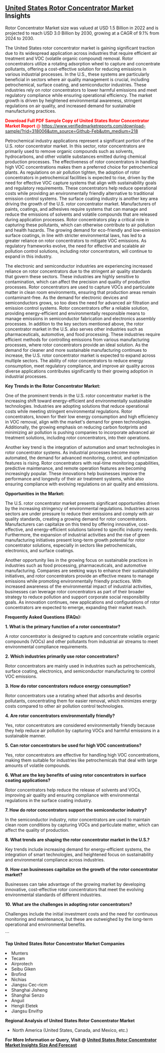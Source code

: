 <h2><a href="https://www.verifiedmarketreports.com/download-sample/?rid=318006&amp;utm_source=Github-Feb&amp;utm_medium=218" target="_blank">United States Rotor Concentrator Market</a> Insights</h2><p>Rotor Concentrator Market size was valued at USD 1.5 Billion in 2022 and is projected to reach USD 3.0 Billion by 2030, growing at a CAGR of 9.1% from 2024 to 2030.</p><p> <p>The United States rotor concentrator market is gaining significant traction due to its widespread application across industries that require efficient air treatment and VOC (volatile organic compound) removal. Rotor concentrators utilize a rotating adsorption wheel to capture and concentrate pollutants, offering a cost-effective solution for reducing emissions in various industrial processes. In the U.S., these systems are particularly beneficial in sectors where air quality management is crucial, including petrochemical, surface coating, and semiconductor industries. These industries rely on rotor concentrators to lower harmful emissions and meet regulatory compliance while ensuring operational efficiency. The market growth is driven by heightened environmental awareness, stringent regulations on air quality, and increased demand for sustainable manufacturing practices. <p><span class=""><span style="color: #ff0000;"><strong>Download Full PDF Sample Copy of United States Rotor Concentrator Market Report</strong> @ </span><a href="https://www.verifiedmarketreports.com/download-sample/?rid=318006&amp;utm_source=Github-Feb&amp;utm_medium=218" target="_blank">https://www.verifiedmarketreports.com/download-sample/?rid=318006&amp;utm_source=Github-Feb&amp;utm_medium=218</a></span></p></p> <p>Petrochemical industry applications represent a significant portion of the U.S. rotor concentrator market. In this sector, rotor concentrators are primarily used to remove organic compounds such as solvents, hydrocarbons, and other volatile substances emitted during chemical production processes. The effectiveness of rotor concentrators in handling high VOC concentrations makes them a preferred choice for petrochemical plants. As regulations on air pollution tighten, the adoption of rotor concentrators in petrochemical facilities is expected to rise, driven by the need for effective VOC capture systems that align with sustainability goals and regulatory requirements. These concentrators help reduce operational costs while providing an environmentally friendly alternative to traditional emission control systems. The surface coating industry is another key area driving the growth of the U.S. rotor concentrator market. Manufacturers of paints, coatings, and adhesives require systems that can manage and reduce the emissions of solvents and volatile compounds that are released during application processes. Rotor concentrators play a critical role in capturing these pollutants, which can otherwise contribute to air pollution and health hazards. The growing demand for eco-friendly and low-emission surface coatings, in line with stricter environmental laws, has led to a greater reliance on rotor concentrators to mitigate VOC emissions. As regulatory frameworks evolve, the need for effective and scalable air pollution control solutions, including rotor concentrators, will continue to expand in this industry. <p>The electronic and semiconductor industries are experiencing increased reliance on rotor concentrators due to the stringent air quality standards that govern these sectors. These industries are highly sensitive to contamination, which can affect the precision and quality of production processes. Rotor concentrators are used to capture VOCs and particulate matter in clean room environments, ensuring that production areas remain contaminant-free. As the demand for electronic devices and semiconductors grows, so too does the need for advanced air filtration and emission control systems. Rotor concentrators offer a reliable solution, providing energy-efficient and environmentally responsible means to manage emissions in semiconductor fabrication and electronics assembly processes. In addition to the key sectors mentioned above, the rotor concentrator market in the U.S. also serves other industries such as pharmaceuticals, automotive, and food processing. These industries require efficient methods for controlling emissions from various manufacturing processes, where rotor concentrators provide an ideal solution. As the demand for cleaner and more sustainable manufacturing continues to increase, the U.S. rotor concentrator market is expected to expand across multiple sectors. The ability of rotor concentrators to reduce energy consumption, meet regulatory compliance, and improve air quality across diverse applications contributes significantly to their growing adoption in industrial processes.</p> <p><b>Key Trends in the Rotor Concentrator Market:</b></p> <p>One of the prominent trends in the U.S. rotor concentrator market is the increasing shift toward energy-efficient and environmentally sustainable technologies. Industries are adopting solutions that reduce operational costs while meeting stringent environmental regulations. Rotor concentrators, known for their low energy consumption and high efficiency in VOC removal, align with the market's demand for green technologies. Additionally, the growing emphasis on reducing carbon footprints and minimizing air pollution is pushing companies to incorporate advanced air treatment solutions, including rotor concentrators, into their operations.</p> <p>Another key trend is the integration of automation and smart technologies in rotor concentrator systems. As industrial processes become more automated, the demand for advanced monitoring, control, and optimization features is rising. Rotor concentrators with real-time monitoring capabilities, predictive maintenance, and remote operation features are becoming increasingly popular. These innovations help businesses improve the performance and longevity of their air treatment systems, while also ensuring compliance with evolving regulations on air quality and emissions.</p> <p><b>Opportunities in the Market:</b></p> <p>The U.S. rotor concentrator market presents significant opportunities driven by the increasing stringency of environmental regulations. Industries across sectors are under pressure to reduce their emissions and comply with air quality standards, creating a growing demand for rotor concentrators. Manufacturers can capitalize on this trend by offering innovative, cost-effective, and energy-efficient solutions tailored to specific industry needs. Furthermore, the expansion of industrial activities and the rise of green manufacturing initiatives present long-term growth potential for rotor concentrator solutions, especially in sectors like petrochemicals, electronics, and surface coatings.</p> <p>Another opportunity lies in the growing focus on sustainable practices in industries such as food processing, pharmaceuticals, and automotive manufacturing. Companies are seeking ways to enhance their sustainability initiatives, and rotor concentrators provide an effective means to manage emissions while promoting environmentally friendly practices. With increased awareness of the environmental impact of industrial activities, businesses can leverage rotor concentrators as part of their broader strategy to reduce pollution and support corporate social responsibility goals. As innovation continues, new applications and configurations of rotor concentrators are expected to emerge, expanding their market reach.</p> <p><b>Frequently Asked Questions (FAQs):</b></p> <p><b>1. What is the primary function of a rotor concentrator?</b></p> <p>A rotor concentrator is designed to capture and concentrate volatile organic compounds (VOCs) and other pollutants from industrial air streams to meet environmental compliance requirements.</p> <p><b>2. Which industries primarily use rotor concentrators?</b></p> <p>Rotor concentrators are mainly used in industries such as petrochemicals, surface coating, electronics, and semiconductor manufacturing to control VOC emissions.</p> <p><b>3. How do rotor concentrators reduce energy consumption?</b></p> <p>Rotor concentrators use a rotating wheel that adsorbs and desorbs pollutants, concentrating them for easier removal, which minimizes energy costs compared to other air pollution control technologies.</p> <p><b>4. Are rotor concentrators environmentally friendly?</b></p> <p>Yes, rotor concentrators are considered environmentally friendly because they help reduce air pollution by capturing VOCs and harmful emissions in a sustainable manner.</p> <p><b>5. Can rotor concentrators be used for high VOC concentrations?</b></p> <p>Yes, rotor concentrators are effective for handling high VOC concentrations, making them suitable for industries like petrochemicals that deal with large amounts of volatile compounds.</p> <p><b>6. What are the key benefits of using rotor concentrators in surface coating applications?</b></p> <p>Rotor concentrators help reduce the release of solvents and VOCs, improving air quality and ensuring compliance with environmental regulations in the surface coating industry.</p> <p><b>7. How do rotor concentrators support the semiconductor industry?</b></p> <p>In the semiconductor industry, rotor concentrators are used to maintain clean room conditions by capturing VOCs and particulate matter, which can affect the quality of production.</p> <p><b>8. What trends are shaping the rotor concentrator market in the U.S.?</b></p> <p>Key trends include increasing demand for energy-efficient systems, the integration of smart technologies, and heightened focus on sustainability and environmental compliance across industries.</p> <p><b>9. How can businesses capitalize on the growth of the rotor concentrator market?</b></p> <p>Businesses can take advantage of the growing market by developing innovative, cost-effective rotor concentrators that meet the evolving environmental standards of different industries.</p> <p><b>10. What are the challenges in adopting rotor concentrators?</b></p> <p>Challenges include the initial investment costs and the need for continuous monitoring and maintenance, but these are outweighed by the long-term operational and environmental benefits.</p> ```</p><p><strong>Top United States Rotor Concentrator Market Companies</strong></p><div data-test-id=""><p><li>Munters</li><li> Tecam</li><li> Airprotech</li><li> Seibu Giken</li><li> Brofind</li><li> Nichias</li><li> Jiangsu Cec-ricm</li><li> Shanghai Jisheng</li><li> Shanghai Senzo</li><li> Anguil</li><li> Hengli Eletek</li><li> Jiangsu Envifrp</li></p><div><strong>Regional Analysis of&nbsp;United States Rotor Concentrator Market</strong></div><ul><li dir="ltr"><p dir="ltr">North America&nbsp;(United States, Canada, and Mexico, etc.)</p></li></ul><p><strong>For More Information or Query, Visit @&nbsp;</strong><strong><a href="https://www.verifiedmarketreports.com/product/rotor-concentrator-market/?utm_source=Github-Feb&amp;utm_medium=218" target="_blank">United States Rotor Concentrator Market Insights Size And Forecast</a></strong></p></div>

